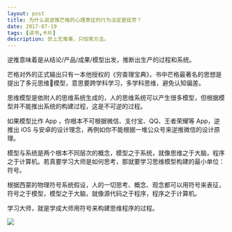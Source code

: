 ```yaml
---
layout: post
title: 为什么说逆推芒格的心理表征的行为注定是徒劳？
date: 2017-07-19
tags: [读书,卡片]
description: 世上无难事，只怕笨方法。
---
```



逆推意味着是从结论/产品/成果/模型出发，推断出生产的过程和系统。

芒格对外的正式输出只有一本他授权的《穷查理宝典》，书中芒格最著名的思想是提出了多元思维模型，意思要跨学科学习，多学科思维，避免认知偏差。

思维模型是依附人的思维系统生成的，人的思维系统可以产生很多模型，但根据模型并不能推出系统的构建过程，这是不可逆的过程。

如果模型比作 App ，你根本不可根据微信、支付宝、QQ、王者荣耀等 App，逆推出 iOS 与安卓的设计理念，再例如你不能根据一堆公众号来逆推微信的设计原理。

模型与系统是两个根本不同层次的概念，模型之于系统，就像思维之于大脑，程序之于计算机。若真要学习大师是如何思考，那就要学习思维模型构建的最小单位：符号。

根据西蒙的物理符号系统假设，人的一切思考、概念、观念都可以用符号来表征，符号之于模型，模型之于大脑，就像源代码之于程序，程序之于计算机。

学习大师，就是学成大师用符号来构建思维程序的过程。

![](http://openmindclub.qiniudn.com/omt/PhysicalSymbolSystem.jpg)

